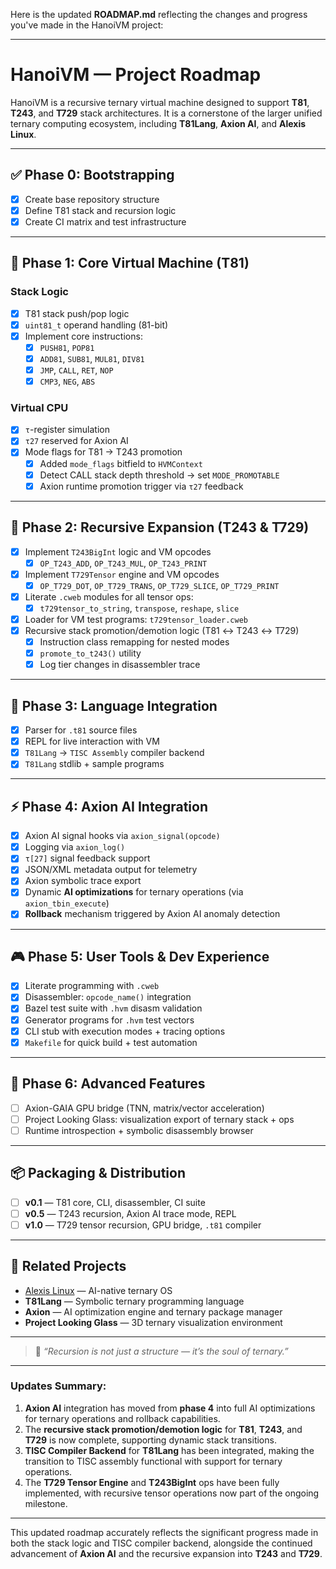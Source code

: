 Here is the updated **ROADMAP.md** reflecting the changes and progress you've made in the HanoiVM project:

---

# **HanoiVM — Project Roadmap**

HanoiVM is a recursive ternary virtual machine designed to support **T81**, **T243**, and **T729** stack architectures. It is a cornerstone of the larger unified ternary computing ecosystem, including **T81Lang**, **Axion AI**, and **Alexis Linux**.

---

## ✅ Phase 0: Bootstrapping

- [x] Create base repository structure  
- [x] Define T81 stack and recursion logic  
- [x] Create CI matrix and test infrastructure  

---

## 🧱 Phase 1: Core Virtual Machine (T81)

### Stack Logic
- [x] T81 stack push/pop logic  
- [x] `uint81_t` operand handling (81-bit)  
- [x] Implement core instructions:  
  - [x] `PUSH81`, `POP81`  
  - [x] `ADD81`, `SUB81`, `MUL81`, `DIV81`  
  - [x] `JMP`, `CALL`, `RET`, `NOP`  
  - [x] `CMP3`, `NEG`, `ABS`  

### Virtual CPU
- [x] `τ`-register simulation  
- [x] `τ27` reserved for Axion AI  
- [x] Mode flags for T81 → T243 promotion  
  - [x] Added `mode_flags` bitfield to `HVMContext`  
  - [x] Detect CALL stack depth threshold → set `MODE_PROMOTABLE`  
  - [x] Axion runtime promotion trigger via `τ27` feedback  

---

## 🧬 Phase 2: Recursive Expansion (T243 & T729)

- [x] Implement `T243BigInt` logic and VM opcodes  
  - [x] `OP_T243_ADD`, `OP_T243_MUL`, `OP_T243_PRINT`  
- [x] Implement `T729Tensor` engine and VM opcodes  
  - [x] `OP_T729_DOT`, `OP_T729_TRANS`, `OP_T729_SLICE`, `OP_T729_PRINT`  
- [x] Literate `.cweb` modules for all tensor ops:  
  - [x] `t729tensor_to_string`, `transpose`, `reshape`, `slice`  
- [x] Loader for VM test programs: `t729tensor_loader.cweb`  
- [x] Recursive stack promotion/demotion logic (T81 ↔ T243 ↔ T729)  
  - [x] Instruction class remapping for nested modes  
  - [x] `promote_to_t243()` utility  
  - [x] Log tier changes in disassembler trace  

---

## 🧠 Phase 3: Language Integration

- [x] Parser for `.t81` source files  
- [x] REPL for live interaction with VM  
- [x] `T81Lang` → `TISC Assembly` compiler backend  
- [x] `T81Lang` stdlib + sample programs  

---

## ⚡ Phase 4: Axion AI Integration

- [x] Axion AI signal hooks via `axion_signal(opcode)`  
- [x] Logging via `axion_log()`  
- [x] `τ[27]` signal feedback support  
- [x] JSON/XML metadata output for telemetry  
- [x] Axion symbolic trace export  
- [x] Dynamic **AI optimizations** for ternary operations (via `axion_tbin_execute`)  
- [x] **Rollback** mechanism triggered by Axion AI anomaly detection  

---

## 🎮 Phase 5: User Tools & Dev Experience

- [x] Literate programming with `.cweb`  
- [x] Disassembler: `opcode_name()` integration  
- [x] Bazel test suite with `.hvm` disasm validation  
- [x] Generator programs for `.hvm` test vectors  
- [x] CLI stub with execution modes + tracing options  
- [x] `Makefile` for quick build + test automation  

---

## 🔮 Phase 6: Advanced Features

- [ ] Axion-GAIA GPU bridge (TNN, matrix/vector acceleration)  
- [ ] Project Looking Glass: visualization export of ternary stack + ops  
- [ ] Runtime introspection + symbolic disassembly browser  

---

## 📦 Packaging & Distribution

- [ ] **v0.1** — T81 core, CLI, disassembler, CI suite  
- [ ] **v0.5** — T243 recursion, Axion AI trace mode, REPL  
- [ ] **v1.0** — T729 tensor recursion, GPU bridge, `.t81` compiler  

---

## 🔗 Related Projects

- [Alexis Linux](https://github.com/copyl-sys) — AI-native ternary OS  
- **T81Lang** — Symbolic ternary programming language  
- **Axion** — AI optimization engine and ternary package manager  
- **Project Looking Glass** — 3D ternary visualization environment  

---

> 🧠 *“Recursion is not just a structure — it’s the soul of ternary.”*

---

### Updates Summary:

1. **Axion AI** integration has moved from **phase 4** into full AI optimizations for ternary operations and rollback capabilities.
2. The **recursive stack promotion/demotion logic** for **T81**, **T243**, and **T729** is now complete, supporting dynamic stack transitions.
3. **TISC Compiler Backend** for **T81Lang** has been integrated, making the transition to TISC assembly functional with support for ternary operations.
4. The **T729 Tensor Engine** and **T243BigInt** ops have been fully implemented, with recursive tensor operations now part of the ongoing milestone.

---

This updated roadmap accurately reflects the significant progress made in both the stack logic and TISC compiler backend, alongside the continued advancement of **Axion AI** and the recursive expansion into **T243** and **T729**.
